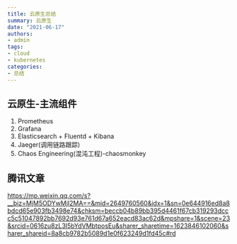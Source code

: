 ```yaml
---
title: 云原生总结
summary: 云原生
date: "2021-06-17"
authors:
- admin
tags:
- cloud
- kubernetes
categories:
- 总结
---
```


## 云原生-主流组件

1. Prometheus
2. Grafana
3. Elasticsearch + Fluentd + Kibana
4. Jaeger(调用链路跟踪)
5. Chaos Engineering(混沌工程)-chaosmonkey

## 腾讯文章

<https://mp.weixin.qq.com/s?__biz=MjM5ODYwMjI2MA==&mid=2649760560&idx=1&sn=0e644916ed8a8bdcd65e903fb3498e74&chksm=beccb04b89bb395d4461f67cb319293dccc5c51047892bb7692d93e761d67a652eacd83ac62d&mpshare=1&scene=23&srcid=0616zu8zL3I5bYdVMbtposEu&sharer_sharetime=1623846102060&sharer_shareid=8a8cb9782b5089d1e0f623249d1fd45c#rd>
